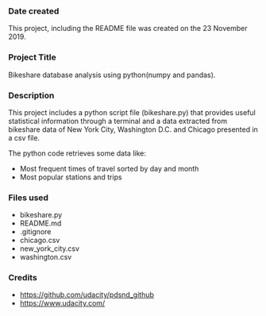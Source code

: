 ### Date created
This project, including the README file was created on the 23 November 2019.

### Project Title
Bikeshare database analysis using python(numpy and pandas).

### Description
This project includes a python script file (bikeshare.py) that provides useful statistical information through a terminal and a data extracted from bikeshare data of New York City, Washington D.C. and Chicago presented in a csv file.  

The python code retrieves some data like:
- Most frequent times of travel sorted by day and month
- Most popular stations and trips

### Files used
- bikeshare.py
- README.md
- .gitignore
- chicago.csv
- new_york_city.csv
- washington.csv

### Credits
- https://github.com/udacity/pdsnd_github
- https://www.udacity.com/

